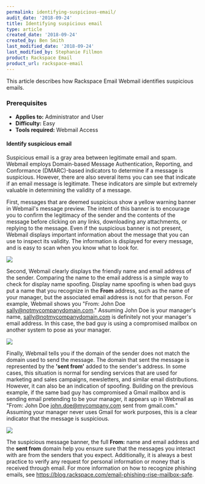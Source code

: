```yaml
---
permalink: identifying-suspicious-email/
audit_date: '2018-09-24'
title: Identifying suspicious email
type: article
created_date: '2018-09-24'
created_by: Ben Smith
last_modified_date: '2018-09-24'
last_modified_by: Stephanie Fillmon
product: Rackspace Email
product_url: rackspace-email
---
```


This article describes how Rackspace Email Webmail identifies suspicious emails.

### Prerequisites

- **Applies to:** Administrator and User
- **Difficulty:** Easy
- **Tools required:** Webmail Access

#### Identify suspicious email

Suspicious email is a gray area between legitimate email and spam. Webmail employs Domain-based Message Authentication, Reporting, and Conformance (DMARC)-based indicators to determine if a message is suspicious. However, there are also several items you can see that indicate if an email message is legitimate. These indicators are simple but extremely valuable in determining the validity of a message.

First, messages that are deemed suspicious show a yellow warning banner in Webmail's message preview. The intent of this banner is to encourage you to confirm the legitimacy of the sender and the contents of the message before clicking on any links, downloading any attachments, or replying to the message. Even if the suspicious banner is not present, Webmail displays important information about the message that you can use to inspect its validity. The information is displayed for every message, and is easy to scan when you know what to look for.

<img src="{% asset_path rackspace-email/identifying-suspicious-email/this-is-suspicious.png %}" />

Second, Webmail clearly displays the friendly name and email address of the sender. Comparing the name to the email address is a simple way to check for display name spoofing. Display name spoofing is when bad guys put a name that you recognize in the **From** address, such as the name of your manager, but the associated email address is not for that person. For example, Webmail shows you "From: John Doe <sally@notmycompanydomain.com>." Assuming John Doe is your manager's name, sally@notmycompanydomain.com is definitely not your manager's email address. In this case, the bad guy is using a compromised mailbox on another system to pose as your manager.

<img src="{% asset_path rackspace-email/identifying-suspicious-email/sender-discrepancies.png %}" />

Finally, Webmail tells you if the domain of the sender does not match the domain used to send the message. The domain that sent the message is represented by the **'sent from'** added to the sender's address. In some cases, this situation is normal for sending services that are used for marketing and sales campaigns, newsletters, and similar email distributions. However, it can also be an indication of spoofing. Building on the previous example, if the same bad guy has compromised a Gmail mailbox and is sending email pretending to be your manager, it appears up in Webmail as "From: John Doe <john.doe@mycompany.com> sent from gmail.com." Assuming your manager never uses Gmail for work purposes, this is a clear indicator that the message is suspicious.

<img src="{% asset_path rackspace-email/identifying-suspicious-email/sender-discrepancies-2.png %}" />

The suspicious message banner, the full **From:** name and email address and the **sent from** domain help you ensure sure that the messages you interact with are from the senders that you expect. Additionally, it is always a best practice to verify any request for personal information or money that is received through email. For more information on how to recognize phishing emails,  see https://blog.rackspace.com/email-phishing-rise-mailbox-safe.
